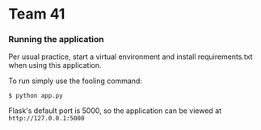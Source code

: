 # Team 41

### Running the application

Per usual practice, start a virtual environment and install requirements.txt
when using this application.

To run simply use the fooling command:

``$ python app.py``

Flask's default port is 5000, so the application can be viewed at 
``http://127.0.0.1:5000``
